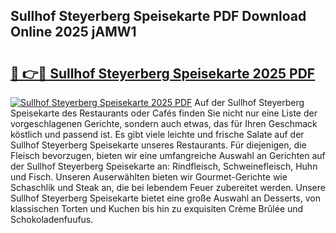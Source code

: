 ## Sullhof Steyerberg Speisekarte PDF Download Online 2025 jAMW1

# <h2><a href="http://gcbo6ul.nevu.top/?p=Sullhof+Steyerberg+Speisekarte">🔗 👉🔴 Sullhof Steyerberg Speisekarte 2025 PDF</a></h2>

[![Sullhof Steyerberg Speisekarte 2025 PDF](https://i.imgur.com/dBaPXMq.png)](http://gcbo6ul.nevu.top/?p=Sullhof+Steyerberg+Speisekarte)
Auf der Sullhof Steyerberg Speisekarte des Restaurants oder Cafés finden Sie nicht nur eine Liste der vorgeschlagenen Gerichte, sondern auch etwas, das für Ihren Geschmack köstlich und passend ist. Es gibt viele leichte und frische Salate auf der Sullhof Steyerberg Speisekarte unseres Restaurants. Für diejenigen, die Fleisch bevorzugen, bieten wir eine umfangreiche Auswahl an Gerichten auf der Sullhof Steyerberg Speisekarte an: Rindfleisch, Schweinefleisch, Huhn und Fisch. Unseren Auserwählten bieten wir Gourmet-Gerichte wie Schaschlik und Steak an, die bei lebendem Feuer zubereitet werden. Unsere Sullhof Steyerberg Speisekarte bietet eine große Auswahl an Desserts, von klassischen Torten und Kuchen bis hin zu exquisiten Crème Brûlée und Schokoladenfuufus.
